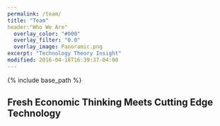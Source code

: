 ```yaml
---
permalink: /team/
title: "Team"
header:"Who We Are"
  overlay_color: "#000"
  overlay_filter: "0.0"
  overlay_image: Panoramic.png
excerpt: "Technology Theory Insight"
modified: 2016-04-18T16:39:37-04:00
---
```


{% include base_path %}

## Fresh Economic Thinking Meets Cutting Edge Technology
